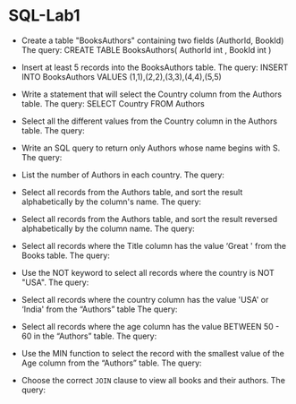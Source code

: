 # SQL-Lab1
- Create a table "BooksAuthors" containing two fields (AuthorId, BookId)
The query:
CREATE TABLE BooksAuthors(
  AuthorId int ,
  BookId int )

- Insert at least 5 records into the BooksAuthors table.
The query:
INSERT INTO BooksAuthors
VALUES (1,1),(2,2),(3,3),(4,4),(5,5)
  
- Write a statement that will select the Country column from the Authors table.
  The query:
SELECT Country
FROM Authors
- Select all the different values from the Country column in the Authors table.
  The query:
- Write an SQL query to return only Authors whose name begins with S.
  The query:
- List the number of Authors in each country.
  The query:
- Select all records from the Authors table, and sort the result alphabetically by the column's name.
  The query:
- Select all records from the Authors table, and sort the result reversed alphabetically by the column name.
  The query:
- Select all records where the Title column has the value ‘Great ' from the Books table.
  The query:
- Use the NOT keyword to select all records where the country is NOT "USA".
  The query:
- Select all records where the country column has the value 'USA' or ‘India' from the “Authors” table
  The query:
- Select all records where the age column has the value BETWEEN 50 - 60 in the “Authors” table.
  The query:
- Use the MIN function to select the record with the smallest value of the Age column from the “Authors” table.
  The query:
- Choose the correct `JOIN` clause to view all books and their authors.
  The query:
